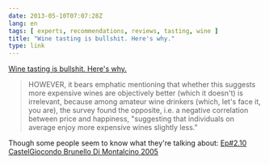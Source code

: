 ```yaml
---
date: 2013-05-10T07:07:28Z
lang: en
tags: [ experts, recommendations, reviews, tasting, wine ]
title: "Wine tasting is bullshit. Here's why."
type: link
---
```


[Wine tasting is bullshit. Here's
why.](http://io9.com/wine-tasting-is-bullshit-heres-why-496098276)

> HOWEVER, it bears emphatic mentioning that whether this suggests more
> expensive wines are objectively better (which it doesn't) is
> irrelevant, because among amateur wine drinkers (which, let's face it,
> you are), the survey found the opposite, i.e. a negative correlation
> between price and happiness, "suggesting that individuals on average
> enjoy more expensive wines slightly less."

Though some people seem to know what they're talking about: [Ep#2.10
CastelGiocondo Brunello Di Montalcino
2005](http://youtube.com/watch?v=yjuMNvBbX20)

